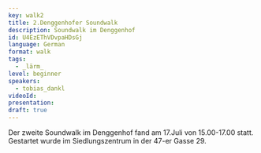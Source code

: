 ```yaml
---
key: walk2
title: 2.Denggenhofer Soundwalk
description: Soundwalk im Denggenhof
id: U4EzEThVDvpaHDsGj
language: German
format: walk
tags:
  - _lärm_
level: beginner
speakers:
  - tobias_dankl
videoId: 
presentation: 
draft: true
---
```


Der zweite Soundwalk im Denggenhof fand am 17.Juli von 15.00-17.00 statt. Gestartet wurde im Siedlungszentrum in der 47-er Gasse 29.
